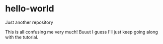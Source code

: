 # hello-world
Just another repository

This is all confusing me very much! Buuut I guess I'll just keep going along with the tutorial.
